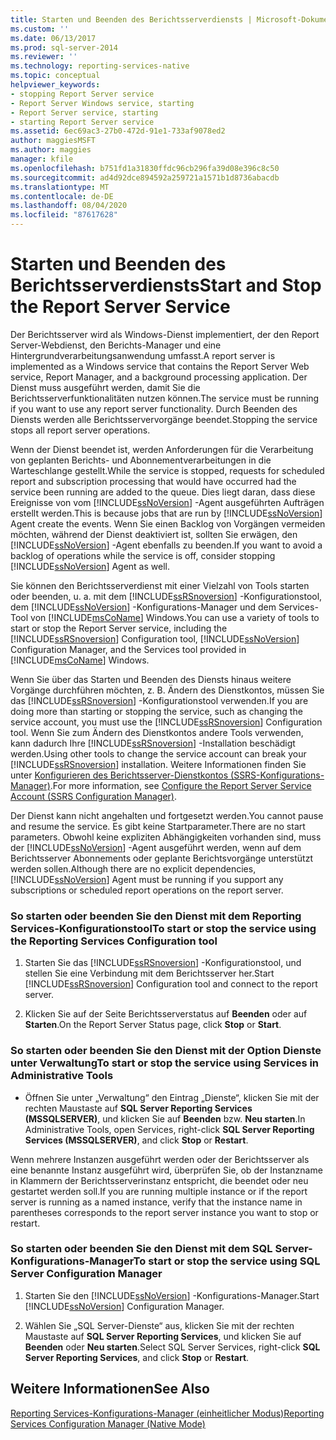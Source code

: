 ```yaml
---
title: Starten und Beenden des Berichtsserverdiensts | Microsoft-Dokumentation
ms.custom: ''
ms.date: 06/13/2017
ms.prod: sql-server-2014
ms.reviewer: ''
ms.technology: reporting-services-native
ms.topic: conceptual
helpviewer_keywords:
- stopping Report Server service
- Report Server Windows service, starting
- Report Server service, starting
- starting Report Server service
ms.assetid: 6ec69ac3-27b0-472d-91e1-733af9078ed2
author: maggiesMSFT
ms.author: maggies
manager: kfile
ms.openlocfilehash: b751fd1a31830ffdc96cb296fa39d08e396c8c50
ms.sourcegitcommit: ad4d92dce894592a259721a1571b1d8736abacdb
ms.translationtype: MT
ms.contentlocale: de-DE
ms.lasthandoff: 08/04/2020
ms.locfileid: "87617628"
---
```

# <a name="start-and-stop-the-report-server-service"></a><span data-ttu-id="70bf6-102">Starten und Beenden des Berichtsserverdiensts</span><span class="sxs-lookup"><span data-stu-id="70bf6-102">Start and Stop the Report Server Service</span></span>
  <span data-ttu-id="70bf6-103">Der Berichtsserver wird als Windows-Dienst implementiert, der den Report Server-Webdienst, den Berichts-Manager und eine Hintergrundverarbeitungsanwendung umfasst.</span><span class="sxs-lookup"><span data-stu-id="70bf6-103">A report server is implemented as a Windows service that contains the Report Server Web service, Report Manager, and a background processing application.</span></span> <span data-ttu-id="70bf6-104">Der Dienst muss ausgeführt werden, damit Sie die Berichtsserverfunktionalitäten nutzen können.</span><span class="sxs-lookup"><span data-stu-id="70bf6-104">The service must be running if you want to use any report server functionality.</span></span> <span data-ttu-id="70bf6-105">Durch Beenden des Diensts werden alle Berichtsservervorgänge beendet.</span><span class="sxs-lookup"><span data-stu-id="70bf6-105">Stopping the service stops all report server operations.</span></span>  
  
 <span data-ttu-id="70bf6-106">Wenn der Dienst beendet ist, werden Anforderungen für die Verarbeitung von geplanten Berichts- und Abonnementverarbeitungen in die Warteschlange gestellt.</span><span class="sxs-lookup"><span data-stu-id="70bf6-106">While the service is stopped, requests for scheduled report and subscription processing that would have occurred had the service been running are added to the queue.</span></span> <span data-ttu-id="70bf6-107">Dies liegt daran, dass diese Ereignisse von vom [!INCLUDE[ssNoVersion](../../includes/ssnoversion-md.md)] -Agent ausgeführten Aufträgen erstellt werden.</span><span class="sxs-lookup"><span data-stu-id="70bf6-107">This is because jobs that are run by [!INCLUDE[ssNoVersion](../../includes/ssnoversion-md.md)] Agent create the events.</span></span> <span data-ttu-id="70bf6-108">Wenn Sie einen Backlog von Vorgängen vermeiden möchten, während der Dienst deaktiviert ist, sollten Sie erwägen, den [!INCLUDE[ssNoVersion](../../includes/ssnoversion-md.md)] -Agent ebenfalls zu beenden.</span><span class="sxs-lookup"><span data-stu-id="70bf6-108">If you want to avoid a backlog of operations while the service is off, consider stopping [!INCLUDE[ssNoVersion](../../includes/ssnoversion-md.md)] Agent as well.</span></span>  
  
 <span data-ttu-id="70bf6-109">Sie können den Berichtsserverdienst mit einer Vielzahl von Tools starten oder beenden, u.&nbsp;a. mit dem [!INCLUDE[ssRSnoversion](../../includes/ssrsnoversion-md.md)] -Konfigurationstool, dem [!INCLUDE[ssNoVersion](../../includes/ssnoversion-md.md)] -Konfigurations-Manager und dem Services-Tool von [!INCLUDE[msCoName](../../includes/msconame-md.md)] Windows.</span><span class="sxs-lookup"><span data-stu-id="70bf6-109">You can use a variety of tools to start or stop the Report Server service, including the [!INCLUDE[ssRSnoversion](../../includes/ssrsnoversion-md.md)] Configuration tool, [!INCLUDE[ssNoVersion](../../includes/ssnoversion-md.md)] Configuration Manager, and the Services tool provided in [!INCLUDE[msCoName](../../includes/msconame-md.md)] Windows.</span></span>  
  
 <span data-ttu-id="70bf6-110">Wenn Sie über das Starten und Beenden des Diensts hinaus weitere Vorgänge durchführen möchten, z.&nbsp;B. Ändern des Dienstkontos, müssen Sie das [!INCLUDE[ssRSnoversion](../../includes/ssrsnoversion-md.md)] -Konfigurationstool verwenden.</span><span class="sxs-lookup"><span data-stu-id="70bf6-110">If you are doing more than starting or stopping the service, such as changing the service account, you must use the [!INCLUDE[ssRSnoversion](../../includes/ssrsnoversion-md.md)] Configuration tool.</span></span> <span data-ttu-id="70bf6-111">Wenn Sie zum Ändern des Dienstkontos andere Tools verwenden, kann dadurch Ihre [!INCLUDE[ssRSnoversion](../../includes/ssrsnoversion-md.md)] -Installation beschädigt werden.</span><span class="sxs-lookup"><span data-stu-id="70bf6-111">Using other tools to change the service account can break your [!INCLUDE[ssRSnoversion](../../includes/ssrsnoversion-md.md)] installation.</span></span> <span data-ttu-id="70bf6-112">Weitere Informationen finden Sie unter [Konfigurieren des Berichtsserver-Dienstkontos &#40;SSRS-Konfigurations-Manager&#41;](../install-windows/configure-the-report-server-service-account-ssrs-configuration-manager.md).</span><span class="sxs-lookup"><span data-stu-id="70bf6-112">For more information, see [Configure the Report Server Service Account &#40;SSRS Configuration Manager&#41;](../install-windows/configure-the-report-server-service-account-ssrs-configuration-manager.md).</span></span>  
  
 <span data-ttu-id="70bf6-113">Der Dienst kann nicht angehalten und fortgesetzt werden.</span><span class="sxs-lookup"><span data-stu-id="70bf6-113">You cannot pause and resume the service.</span></span> <span data-ttu-id="70bf6-114">Es gibt keine Startparameter.</span><span class="sxs-lookup"><span data-stu-id="70bf6-114">There are no start parameters.</span></span> <span data-ttu-id="70bf6-115">Obwohl keine expliziten Abhängigkeiten vorhanden sind, muss der [!INCLUDE[ssNoVersion](../../includes/ssnoversion-md.md)] -Agent ausgeführt werden, wenn auf dem Berichtsserver Abonnements oder geplante Berichtsvorgänge unterstützt werden sollen.</span><span class="sxs-lookup"><span data-stu-id="70bf6-115">Although there are no explicit dependencies, [!INCLUDE[ssNoVersion](../../includes/ssnoversion-md.md)] Agent must be running if you support any subscriptions or scheduled report operations on the report server.</span></span>  
  
### <a name="to-start-or-stop-the-service-using-the-reporting-services-configuration-tool"></a><span data-ttu-id="70bf6-116">So starten oder beenden Sie den Dienst mit dem Reporting Services-Konfigurationstool</span><span class="sxs-lookup"><span data-stu-id="70bf6-116">To start or stop the service using the Reporting Services Configuration tool</span></span>  
  
1.  <span data-ttu-id="70bf6-117">Starten Sie das [!INCLUDE[ssRSnoversion](../../includes/ssrsnoversion-md.md)] -Konfigurationstool, und stellen Sie eine Verbindung mit dem Berichtsserver her.</span><span class="sxs-lookup"><span data-stu-id="70bf6-117">Start [!INCLUDE[ssRSnoversion](../../includes/ssrsnoversion-md.md)] Configuration tool and connect to the report server.</span></span>  
  
2.  <span data-ttu-id="70bf6-118">Klicken Sie auf der Seite Berichtsserverstatus auf **Beenden** oder auf **Starten**.</span><span class="sxs-lookup"><span data-stu-id="70bf6-118">On the Report Server Status page, click **Stop** or **Start**.</span></span>  
  
### <a name="to-start-or-stop-the-service-using-services-in-administrative-tools"></a><span data-ttu-id="70bf6-119">So starten oder beenden Sie den Dienst mit der Option Dienste unter Verwaltung</span><span class="sxs-lookup"><span data-stu-id="70bf6-119">To start or stop the service using Services in Administrative Tools</span></span>  
  
-   <span data-ttu-id="70bf6-120">Öffnen Sie unter „Verwaltung“ den Eintrag „Dienste“, klicken Sie mit der rechten Maustaste auf **SQL Server Reporting Services (MSSQLSERVER)**, und klicken Sie auf **Beenden** bzw. **Neu starten**.</span><span class="sxs-lookup"><span data-stu-id="70bf6-120">In Administrative Tools, open Services, right-click **SQL Server Reporting Services (MSSQLSERVER)**, and click **Stop** or **Restart**.</span></span>  
  
 <span data-ttu-id="70bf6-121">Wenn mehrere Instanzen ausgeführt werden oder der Berichtsserver als eine benannte Instanz ausgeführt wird, überprüfen Sie, ob der Instanzname in Klammern der Berichtsserverinstanz entspricht, die beendet oder neu gestartet werden soll.</span><span class="sxs-lookup"><span data-stu-id="70bf6-121">If you are running multiple instance or if the report server is running as a named instance, verify that the instance name in parentheses corresponds to the report server instance you want to stop or restart.</span></span>  
  
### <a name="to-start-or-stop-the-service-using-sql-server-configuration-manager"></a><span data-ttu-id="70bf6-122">So starten oder beenden Sie den Dienst mit dem SQL Server-Konfigurations-Manager</span><span class="sxs-lookup"><span data-stu-id="70bf6-122">To start or stop the service using SQL Server Configuration Manager</span></span>  
  
1.  <span data-ttu-id="70bf6-123">Starten Sie den [!INCLUDE[ssNoVersion](../../includes/ssnoversion-md.md)] -Konfigurations-Manager.</span><span class="sxs-lookup"><span data-stu-id="70bf6-123">Start [!INCLUDE[ssNoVersion](../../includes/ssnoversion-md.md)] Configuration Manager.</span></span>  
  
2.  <span data-ttu-id="70bf6-124">Wählen Sie „SQL Server-Dienste“ aus, klicken Sie mit der rechten Maustaste auf **SQL Server Reporting Services**, und klicken Sie auf **Beenden** oder **Neu starten**.</span><span class="sxs-lookup"><span data-stu-id="70bf6-124">Select SQL Server Services, right-click **SQL Server Reporting Services**, and click **Stop** or **Restart**.</span></span>  
  
## <a name="see-also"></a><span data-ttu-id="70bf6-125">Weitere Informationen</span><span class="sxs-lookup"><span data-stu-id="70bf6-125">See Also</span></span>  
 [<span data-ttu-id="70bf6-126">Reporting Services-Konfigurations-Manager &#40;einheitlicher Modus&#41;</span><span class="sxs-lookup"><span data-stu-id="70bf6-126">Reporting Services Configuration Manager &#40;Native Mode&#41;</span></span>](../../sql-server/install/reporting-services-configuration-manager-native-mode.md)  
  
  
